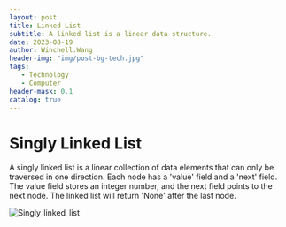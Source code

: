 ```yaml
---
layout: post
title: Linked List
subtitle: A linked list is a linear data structure.
date: 2023-08-19
author: Winchell.Wang
header-img: "img/post-bg-tech.jpg"
tags:
   - Technology
   - Computer
header-mask: 0.1
catalog: true
---
```


# Singly Linked List

A singly linked list is a linear collection of data elements that can only be traversed in one direction. Each node has a 'value' field and a 'next' field. The value field stores an integer number, and the next field points to the next node. The linked list will return 'None' after the last node.

![Singly_linked_list](https://upload.wikimedia.org/wikipedia/commons/6/6d/Singly-linked-list.svg)
